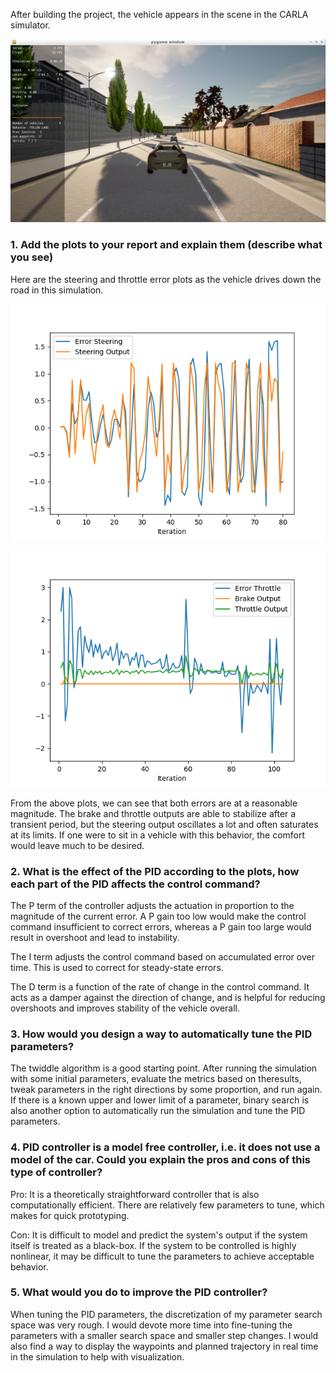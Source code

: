 After building the project, the vehicle appears in the scene in the CARLA simulator. 

![](scene.png)

### 1. Add the plots to your report and explain them (describe what you see)

Here are the steering and throttle error plots as the vehicle drives down the road in this simulation. 

![](steering_error.png)

![](throttle_error.png)

From the above plots, we can see that both errors are at a reasonable magnitude. The brake and throttle outputs are able to stabilize after a transient period, but the steering output oscillates a lot and often saturates at its limits. If one were to sit in a vehicle with this behavior, the comfort would leave much to be desired. 

### 2. What is the effect of the PID according to the plots, how each part of the PID affects the control command?

The P term of the controller adjusts the actuation in proportion to the magnitude of the current error. A P gain too low would make the control command insufficient to correct errors, whereas a P gain too large would result in overshoot and lead to instability. 

The I term adjusts the control command based on accumulated error over time. This is used to correct for steady-state errors. 

The D term is a function of the rate of change in the control command. It acts as a damper against the direction of change, and is helpful for reducing overshoots and improves stability of the vehicle overall. 

### 3. How would you design a way to automatically tune the PID parameters?

The twiddle algorithm is a good starting point. After running the simulation with some initial parameters, evaluate the metrics based on theresults, tweak parameters in the right directions by some proportion, and run again. If there is a known upper and lower limit of a parameter, binary search is also another option to automatically run the simulation and tune the PID parameters. 

### 4. PID controller is a model free controller, i.e. it does not use a model of the car. Could you explain the pros and cons of this type of controller?

Pro: It is a theoretically straightforward controller that is also computationally efficient. There are relatively few parameters to tune, which makes for quick prototyping.  

Con: It is difficult to model and predict the system's output if the system itself is treated as a black-box. If the system to be controlled is highly nonlinear, it may be difficult to tune the parameters to achieve acceptable behavior. 

### 5. What would you do to improve the PID controller?

When tuning the PID parameters, the discretization of my parameter search space was very rough. I would devote more time into fine-tuning the parameters with a smaller search space and smaller step changes. I would also find a way to display the waypoints and planned trajectory in real time in the simulation to help with visualization. 
